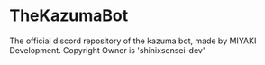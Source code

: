 # TheKazumaBot
The official discord repository of the kazuma bot, made by MIYAKI Development. Copyright Owner is 'shinixsensei-dev'
